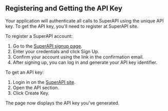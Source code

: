 ## Registering and Getting the API Key

Your application will authenticate all calls to SuperAPI using the unique API key. To get the API key, you'll need to register at SuperAPI site. 

To register a SuperAPI account:

1. Go to the [SuperAPI signup page](https://superapi.com/portal/login).
2. Enter your credentials and click Sign Up.
3. Confirm your account using the link in the confirmation email.
4. After signing up, you can log in and generate your API key identifier.

To get an API key:

1. Login in on the [SuperAPI site](https://superapi.com/portal/). 
2. Open the API section. 
3. Click Create Key. 

The page now displays the API key you've generated. 

